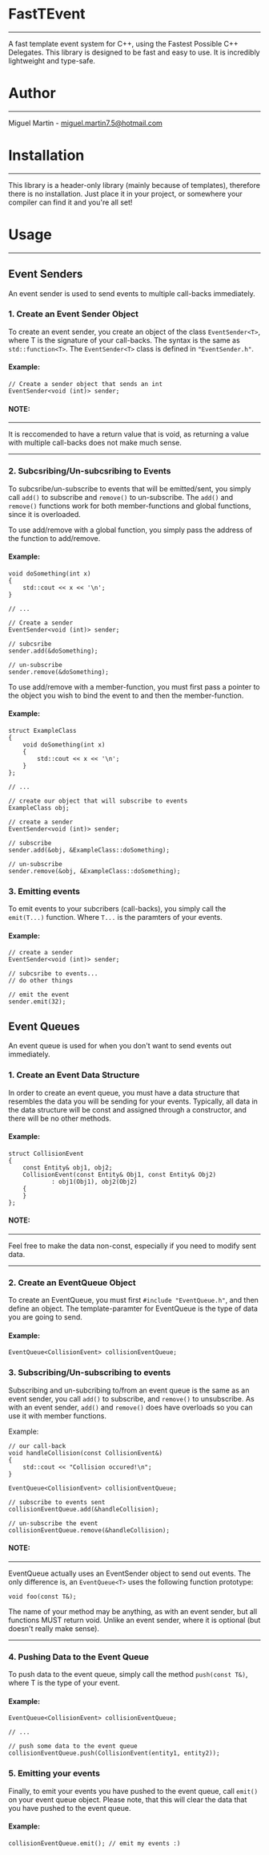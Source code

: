 # FastTEvent

---

A fast template event system for C++, using the Fastest Possible C++ Delegates. This library is designed to be fast and easy to use. It is incredibly lightweight and type-safe.

# Author

---

Miguel Martin - [miguel.martin7.5@hotmail.com](mailto:miguel.martin7.5@hotmail.com)

# Installation

---

This library is a header-only library (mainly because of templates), therefore there is no installation. Just place it in your project, or somewhere your compiler can find it and you're all set!

# Usage

---

## Event Senders

An event sender is used to send events to multiple call-backs immediately. 

### 1. Create an Event Sender Object

To create an event sender, you create an object of the class ``EventSender<T>``, where T is the signature of your call-backs. The syntax is the same as ``std::function<T>``. The ``EventSender<T>`` class is defined in ``"EventSender.h"``.

#### Example:

```
// Create a sender object that sends an int
EventSender<void (int)> sender;
```

#### NOTE:

---
It is reccomended to have a return value that is void, as returning a value with multiple call-backs does not make much sense.

---

### 2. Subcsribing/Un-subcsribing to Events

To subcsribe/un-subscribe to events that will be emitted/sent, you simply call ``add()`` to subscribe and ``remove()`` to un-subscribe. The ``add()`` and ``remove()`` functions work for both member-functions and global functions, since it is overloaded.

To use add/remove with a global function, you simply pass the address of the function to add/remove.

#### Example:

```
void doSomething(int x)
{
	std::cout << x << '\n';
}

// ...

// Create a sender
EventSender<void (int)> sender;

// subcsribe
sender.add(&doSomething);

// un-subscribe
sender.remove(&doSomething);
```

To use add/remove with a member-function, you must first pass a pointer to the object you wish to bind the event to and then the member-function.

#### Example:

```
struct ExampleClass
{
	void doSomething(int x)
	{
		std::cout << x << '\n';
	}
};

// ... 

// create our object that will subscribe to events
ExampleClass obj;

// create a sender
EventSender<void (int)> sender;

// subscribe
sender.add(&obj, &ExampleClass::doSomething);

// un-subscribe
sender.remove(&obj, &ExampleClass::doSomething);
```

### 3. Emitting events

To emit events to your subcribers (call-backs), you simply call the ``emit(T...)`` function. Where ``T...`` is the paramters of your events.

#### Example:

```
// create a sender
EventSender<void (int)> sender;

// subcsribe to events...
// do other things 

// emit the event
sender.emit(32);
```  

## Event Queues

An event queue is used for when you don't want to send events out immediately. 

### 1. Create an Event Data Structure

In order to create an event queue, you must have a data structure that resembles the data you will be sending for your events. Typically, all data in the data structure will be const and assigned through a constructor, and there will be no other methods.

#### Example:

```
struct CollisionEvent
{
	const Entity& obj1, obj2;
	CollisionEvent(const Entity& Obj1, const Entity& Obj2)
			: obj1(Obj1), obj2(Obj2) 
	{
	}
};
```

#### NOTE:

----
Feel free to make the data non-const, especially if you need to modify sent data.

----

### 2. Create an EventQueue Object
To create an EventQueue, you must first ``#include "EventQueue.h"``, and then define an object. The template-paramter for EventQueue is the type of data you are going to send.

#### Example:

```
EventQueue<CollisionEvent> collisionEventQueue;
```

### 3. Subscribing/Un-subscribing to events

Subscribing and un-subcribing to/from an event queue is the same as an event sender, you call ``add()`` to subscribe, and ``remove()`` to unsubscribe. As with an event sender, ``add()`` and ``remove()`` does have overloads so you can use it with member functions.

Example:

```
// our call-back
void handleCollision(const CollisionEvent&)
{
	std::cout << "Collision occured!\n";
}

EventQueue<CollisionEvent> collisionEventQueue;

// subscribe to events sent
collisionEventQueue.add(&handleCollision);

// un-subscribe the event
collisionEventQueue.remove(&handleCollision);

```

#### NOTE:

---

EventQueue actually uses an EventSender object to send out events. The only difference is, an ``EventQueue<T>`` uses the following function prototype:

```
void foo(const T&);
```
The name of your method may be anything, as with an event sender, but all functions MUST return void. Unlike an event sender, where it is optional (but doesn't really make sense).

---


### 4. Pushing Data to the Event Queue

To push data to the event queue, simply call the method ``push(const T&)``, where T is the type of your event.

#### Example:

```
EventQueue<CollisionEvent> collisionEventQueue;

// ...

// push some data to the event queue
collisionEventQueue.push(CollisionEvent(entity1, entity2));

```

### 5. Emitting your events

Finally, to emit your events you have pushed to the event queue, call ```emit()``` on your event queue object. Please note, that this will clear the data that you have pushed to the event queue.

#### Example:

```
collisionEventQueue.emit(); // emit my events :)
```